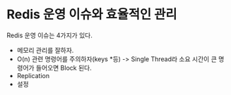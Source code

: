 
#  Redis 운영 이슈와 효율적인 관리


   Redis 운영 이슈는 4가지가 있다.
   
   - 메모리 관리를 잘하자.
   - O(n) 관련 명령어를 주의하자(keys *등) -> Single Thread라 소요 시간이 큰 명령어가 들어오면 Block 된다.
   - Replication
   - 설정
